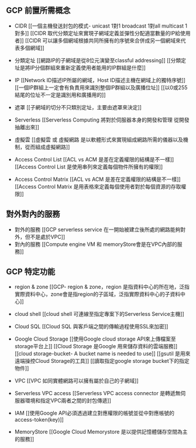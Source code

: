 

## GCP 前置所需概念
- CIDR
[[一個主機發送封包的模式- unicast 1對1 broadcast 1對all multicast 1對多]]
[[CIDR 取代分類定址來實現子網域定義並彈性分配適當數量的IP給使用者]]
[[CIDR 可以讓多個網域根據共同所擁有的序號來合併成另一個網域來代表多個網域]]

- 分類定址
[[網路IP的子網域是從8位元演變至classful addressing]]
[[分類定址是將IP分個群組來重新定義使用者能用的IP群組是什麼]]

- IP
[[Network ID描述IP所屬的網域，Host ID描述主機在網域上的獨特序號]]
[[一個IP群組上一定會有負責用來識別整個IP群組以及廣播位址]]
[[以0或255結尾的位址不一定是識別用和廣播用的]]

- 遮罩
[[子網域的切分不只類別定址，主要由遮罩來決定]]


- Serverless
[[Serverless Computing 將對於伺服器本身的開發和管理 從開發抽離出來]]

- 虛擬雲
[[虛擬雲 或 虛擬網路 是以軟體形式來實現組成網路所需的儀器以及機制，從而組成虛擬網路]]

- Access Control List
[[ACL vs ACM 是差在定義權限的結構是不一樣]]
[[Access Control List 是使用串列來定義每個物件所擁有的權限]]

- Access Control Matrix
[[ACL vs ACM 是差在定義權限的結構是不一樣]]
[[Access Control Matrix 是用表格來定義每個使用者對於每個資源的存取權限]]

## 對外對內的服務
- 對外的服務
[[GCP serverless service 在一開始被建立後所處的網路能夠對外，但不是處於VPC]]
- 對內的服務
[[Compute engine VM 和 memoryStore會是在VPC內部的服務]]



## GCP 特定功能
- region & zone
[[GCP- region & zone，region 是指資料中心的所在地，泛指實際資料中心，zone會是指region的子區域，泛指實際資料中心的子資料中心]]

- cloud shell
[[cloud shell 可連線至指定專案下的Serverless Service主機]] 


- Cloud SQL
[[Cloud SQL 與客戶端之間的傳輸過程使用SSL來加密]]

- Google Cloud Storage 
[[使用Google cloud storage API來上傳檔案至storage平台上]]
[[Cloud Storage 是Google 用來儲存資料的雲端服務]] 
[[cloud storage-bucket- A bucket name is needed to use]]
[[gsutil 是用來遠端操控Cloud Storage的工具]]
[[讀取指定google storage bucket下的指定物件]]

- VPC
[[VPC 如同實體網路可以擁有屬於自己的子網域]]

- Serverless VPC access
[[Serverless VPC access connector 是轉遞無伺服器環境和指定VPC兩者之間的封包傳遞]]

- IAM
[[使用Google API必須透過建立對應權限的帳號並從中對應帳號的access-token(key)]]

- MemoryStore
[[Google Cloud Memorystore 是以提供記憶體儲存空間為主的服務]]